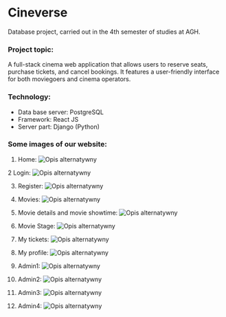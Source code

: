# Cineverse

Database project, carried out in the 4th semester of studies at AGH.

### Project topic: 
A full-stack cinema web application that allows users to reserve seats, purchase tickets, and cancel bookings. It features a user-friendly interface for both moviegoers and cinema operators.

### Technology:
   - Data base server: PostgreSQL
   - Framework: React JS
   - Server part: Django (Python)

### Some images of our website:

1. Home:
![Opis alternatywny](img/h.png)

2 Login:
![Opis alternatywny](img/l.png)

3. Register:
![Opis alternatywny](img/r.png)

4. Movies:
![Opis alternatywny](img/ms.png)

5. Movie details and movie showtime:
![Opis alternatywny](img/m.png)
   
6. Movie Stage: 
![Opis alternatywny](img/st.png)

7. My tickets:
![Opis alternatywny](img/t.png)

8. My profile:
![Opis alternatywny](img/ch.png)

9. Admin1:
![Opis alternatywny](img/a1.png)

10. Admin2:
![Opis alternatywny](img/a2.png)

11. Admin3:
![Opis alternatywny](img/a3.png)

12. Admin4:
![Opis alternatywny](img/a4.png)
